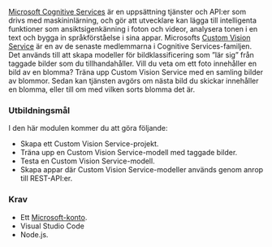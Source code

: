[Microsoft Cognitive Services](https://azure.microsoft.com/services/cognitive-services/ "Microsoft Cognitive Services") är en uppsättning tjänster och API:er som drivs med maskininlärning, och gör att utvecklare kan lägga till intelligenta funktioner som ansiktsigenkänning i foton och videor, analysera tonen i en text och bygga in språkförståelse i sina appar. Microsofts [Custom Vision Service](https://azure.microsoft.com/services/cognitive-services/custom-vision-service/) är en av de senaste medlemmarna i Cognitive Services-familjen. Det används till att skapa modeller för bildklassificering som ”lär sig” från taggade bilder som du tillhandahåller. Vill du veta om ett foto innehåller en bild av en blomma? Träna upp Custom Vision Service med en samling bilder av blommor. Sedan kan tjänsten avgörs om nästa bild du skickar innehåller en blomma, eller till om med vilken sorts blomma det är.

### <a name="learning-objectives"></a>Utbildningsmål

I den här modulen kommer du att göra följande:

- Skapa ett Custom Vision Service-projekt.
- Träna upp en Custom Vision Service-modell med taggade bilder.
- Testa en Custom Vision Service-modell.
- Skapa appar där Custom Vision Service-modeller används genom anrop till REST-API:er.

### <a name="prerequisites"></a>Krav  

<!---TODO: Need links here and better verbiage--->
- Ett [Microsoft-konto](https://account.microsoft.com/account).
- Visual Studio Code
- Node.js.